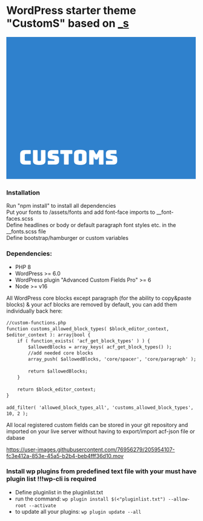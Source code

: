 # WordPress starter theme "CustomS" based on [_s](https://github.com/automattic/_s) 
<img src="screenshot.png" width="500"/>  

### Installation
Run "npm install" to install all dependencies  
Put your fonts to /assets/fonts and add font-face imports to  __font-faces.scss   
Define headlines or body or default paragraph font styles etc. in the __fonts.scss file  
Define bootstrap/hamburger or custom variables

### Dependencies:   
- PHP 8   
- WordPress >= 6.0
- WordPress plugin "Advanced Custom Fields Pro" >= 6
- Node >= v16

All WordPress core blocks except paragraph (for the ability to copy&paste blocks) & your acf blocks are removed by default, you can add them individually back here:
```
//custom-functions.php
function customs_allowed_block_types( $block_editor_context, $editor_context ): array|bool {
	if ( function_exists( 'acf_get_block_types' ) ) {
		$allowedBlocks = array_keys( acf_get_block_types() );
		//add needed core blocks
		array_push( $allowedBlocks, 'core/spacer', 'core/paragraph' );
		
		return $allowedBlocks;
	}
	
	return $block_editor_context;
}

add_filter( 'allowed_block_types_all', 'customs_allowed_block_types', 10, 2 );
``` 
All local registered custom fields can be stored in your git repository and imported on your live server without having to export/import acf-json file or dabase

https://user-images.githubusercontent.com/76956279/205954107-fc3e412a-853e-45a5-b2b4-beb4fff36d10.mov



### Install wp plugins from predefined text file with your must have plugin list !!!wp-cli is required  
- Define pluginlist in the pluginlist.txt
- run the command: ```wp plugin install $(<"pluginlist.txt") --allow-root --activate```
- to update all your plugins: ```wp plugin update --all```

